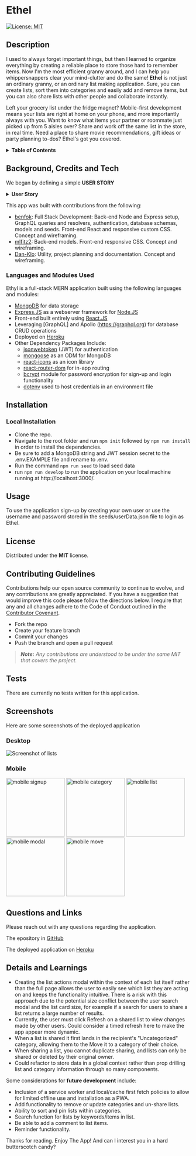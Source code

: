 # Ethel
[![License: MIT](https://img.shields.io/badge/License-MIT-yellow.svg)](https://opensource.org/licenses/MIT)

## Description
I used to always forget important things, but then I learned to organize everything by creating a reliable place to store those hard to remember items. Now I'm the most efficient granny around, and I can help you whippersnappers clear your mind-clutter and do the same! **Ethel** is not just an ordinary granny, or an ordinary list making application. Sure, you can create lists, sort them into categories and easily add and remove items, but you can also share lists with other people and collaborate instantly. 

Left your grocery list under the fridge magnet? Mobile-first development means your lists are right at home on your phone, and more importantly always with you. Want to know what items your partner or roommate just picked up from 5 aisles over? Share and work off the same list in the store, in real time. Need a place to share movie recommendations, gift ideas or party planning to-dos? Ethel's got you covered.

<details>
<summary><strong>Table of Contents</strong></summary>

- [Background, Credits and Tech](#background-credits-and-tech)
- [Installation](#installation)
- [Usage](#usage)
- [License](#license)
- [Contributing Guidelines](#contributing-guidelines)
- [Tests](#tests)
- [Screenshots](#screenshots)
- [Questions and Links](#questions-and-links)
- [Details and Learnings](#details-and-learnings)
</details>

## Background, Credits and Tech

We began by defining a simple **USER STORY**

<details>
<summary><strong>User Story</strong></summary>
<blockquote>
<br>
<p>AS A busy person with lots to remember<br>
I WANT an easy way to keep track of my life and share information with others<br>
I WANT to create lists and categorize them however I want<br>
SO THAT I can refer back to them when I need them<br>
I WANT to be able to easily add and check off items<br>
SO THAT I can remember everything I need<br>
I WANT to share these individual lists with others<br>
SO THAT they can add or remove items and collaborate<br>
I WANT to be able to select who I share each list with<br>
SO THAT I can share what is relevant but still maintain privacy<br>
I WANT to save the users that I’ve shared lists with before<br>
SO THAT I can easily share other lists with them again<br>
I WANT the interface to be responsive and intuitive<br>
SO THAT it’s easy to add and review items</p>
<br>
</blockquote>
</details>

This app was built with contributions from the following:
- [benfok](https://github.com/benfok/): Full Stack Development: Back-end Node and Express setup, GraphQL queries and resolvers, authentication, database schemas, models and seeds. Front-end React and responsive custom CSS. Concept and wireframing.
- [mlfitz2](https://github.com/mlfitz2): Back-end models. Front-end responsive CSS. Concept and wireframing.
- [Dan-Klo](https://github.com/Dan-Klo): Utility, project planning and documentation. Concept and wireframing.

### Languages and Modules Used
Ethyl is a full-stack MERN application built using the following languages and modules:

- [MongoDB](https://www.mongodb.com) for data storage
- [Express.JS](https://expressjs.com/) as a webserver framework for [Node.JS](https://nodejs.org/api/documentation.html)
- Front-end built entirely using [React.JS](https://reactjs.org)
- Leveraging [GraphQL] and Apollo (https://graphql.org) for database CRUD operations
- Deployed on [Heroku](https://www.heroku.com)    
- Other Dependency Packages Include:
  - [jsonwebtoken](https://www.npmjs.com/package/jsonwebtoken) (JWT) for authentication
  - [mongoose](https://www.npmjs.com/package/mongoose) as an ODM for MongoDB
  - [react-icons](https://www.npmjs.com/package/react-icons) as an icon library
  - [react-router-dom](https://www.npmjs.com/package/react-router-dom) for in-app routing
  - [bcrypt](https://www.npmjs.com/package/bcrypt) module for password encryption for sign-up and login functionality
  - [dotenv](https://www.npmjs.com/package/dotenv) used to host credentials in an environment file 

## Installation
### Local Installation
- Clone the repo.
- Navigate to the root folder and run `npm init` followed by `npm run install` in order to install the dependencies.
- Be sure to add a MongoDB string and JWT session secret to the .env.EXAMPLE file and rename to .env.
- Run the command `npm run seed` to load seed data
- run `npm run develop` to run the application on your local machine running at http://localhost:3000/.

## Usage
To use the application sign-up by creating your own user or use the username and password stored in the seeds/userData.json file to login as Ethel. 

## License
Distributed under the **MIT** license.

## Contributing Guidelines
Contributions help our open source community to continue to evolve, and any contributions are greatly appreciated. If you have a suggestion that would improve this code please follow the directions below. I require that any and all changes adhere to the Code of Conduct outlined in the [Contributor Covenant](https://www.contributor-covenant.org/).

 - Fork the repo
 - Create your feature branch
 - Commit your changes
 - Push the branch and open a pull request

> _**Note:** Any contributions are understood to be under the same MIT that covers the project._

## Tests
There are currently no tests written for this application.

## Screenshots
Here are some screenshots of the deployed application

### Desktop
![Screenshot of lists](./server/assets/ethel-desktop1.png)

### Mobile
<p float="left">
<img src="./server/assets/ethel-signup.png" alt="mobile signup" width="160"/>
<img src="./server/assets/ethel-category.png" alt="mobile category" width="160"/>
<img src="./server/assets/ethel-list.png" alt="mobile list" width="160"/>
<img src="./server/assets/ethel-modal.png" alt="mobile modal" width="160"/>
<img src="./server/assets/ethel-move.png" alt="mobile move" width="160"/>
</p>

## Questions and Links
Please reach out with any questions regarding the application.

The epository in [GitHub](https://github.com/benfok/Ethel)

The deployed application on [Heroku](https://ethyl.herokuapp.com/)

## Details and Learnings
- Creating the list actions modal within the context of each list itself rather than the full page allows the user to easily see which list they are acting on and keeps the functionality intuitive. There is a risk with this approach due to the potential size conflict between the user search modal and the list card size, for example if a search for users to share a list returns a large number of results.
- Currently, the user must click Refresh on a shared list to view changes made by other users. Could consider a timed refresh here to make the app appear more dynamic.
- When a list is shared it first lands in the recipient's "Uncategorized" category, allowing them to the Move it to a category of their choice.
- When sharing a list, you cannot duplicate sharing, and lists can only be shared or deleted by their original owner.
- Could refactor to store data in a global context rather than prop drilling list and category information through so many components.

Some considerations for **future development** include:
  - Inclusion of a service worker and local/cache first fetch policies to allow for limited offline use and installation as a PWA.
  - Add functionality to remove or update categories and un-share lists.
  - Ability to sort and pin lists within categories.
  - Search function for lists by keywords/items in list.
  - Be able to add a comment to list items.
  - Reminder functionality.

Thanks for reading. Enjoy The App! And can I interest you in a hard butterscotch candy?